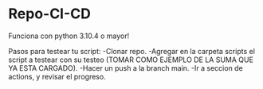 # Repo-CI-CD
Funciona con python 3.10.4 o mayor!

Pasos para testear tu script:
-Clonar repo.
-Agregar en la carpeta scripts el script a testear con su testeo (TOMAR COMO EJEMPLO DE LA SUMA QUE YA ESTA CARGADO).
-Hacer un push a la branch main.
-Ir a seccion de actions, y revisar el progreso.
